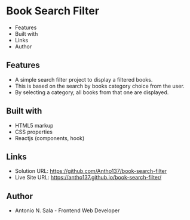 # Book Search Filter

- Features
- Built with
- Links
- Author

## Features

- A simple search filter project to display a filtered books. 
- This is based on the search by books category choice from the user. 
- By selecting a category, all books from that one are displayed.

## Built with

- HTML5 markup 
- CSS properties
- Reactjs (components, hook)

## Links

- Solution URL: https://github.com/Antho137/book-search-filter
- Live Site URL: https://antho137.github.io/book-search-filter/

## Author

- Antonio N. Sala - Frontend Web Developer
